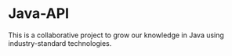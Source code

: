 # Java-API
This is a collaborative project to grow our knowledge in Java using industry-standard technologies.
